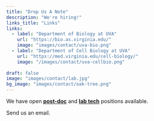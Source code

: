 ```yaml
---
title: "Drop Us A Note"
description: "We're hiring!"
links_title: "Links"
links:
  - label: "Department of Biology at UVA"
    url: "https://bio.as.virginia.edu/"
    image: "images/contact/uva-bio.png"
  - label: "Department of Cell Biology at UVA"
    url: "https://med.virginia.edu/cell-biology/"
    image: "/images/contact/uva-cellbio.png"
    
draft: false
image: "images/contact/lab.jpg"
bg_image: "images/contact/oak-tree.png"
---
```

We have open <a href="https://uva.wd1.myworkdayjobs.com/en-US/UVAJobs/job/Charlottesville-VA/Research-Associate-in-Biology_R0019751"><strong>post-doc</strong></a> and  <a href="https://uva.wd1.myworkdayjobs.com/en-US/UVAJobs/job/Charlottesville-VA/BIOL---Siegrist-Lab-Tech-1_R0019749"><strong>lab tech</strong></a> positions available.

Send us an email.

